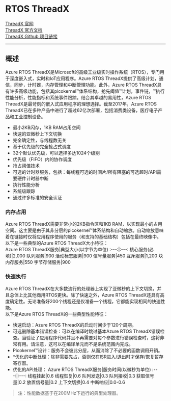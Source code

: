 # RTOS ThreadX
[ThreadX 官网](https://azure.microsoft.com/zh-cn/services/rtos/)<br>
[ThreadX 官方文档](https://docs.microsoft.com/zh-cn/azure/rtos/threadx/overview-threadx)<br>
[ThreadX Github 项目链接](https://github.com/azure-rtos)<br>
***
## 概述
Azure RTOS ThreadX是Microsoft的高级工业级实时操作系统（RTOS），专门用于深度嵌入式，实时和IoT应用程序。Azure RTOS ThreadX提供了高级计划，通信，同步，计时器，内存管理和中断管理功能。此外，Azure RTOS ThreadX具有许多高级功能，包括其picokernel™体系结构，抢先阈值™计划，事件链，™执行性能分析，性能指标和系统事件跟踪。结合其卓越的易用性，Azure RTOS ThreadX是最苛刻的嵌入式应用程序的理想选择。截至2017年，Azure RTOS ThreadX已在多种产品中进行了超过62亿次部署，包括消费类设备，医疗电子产品和工业控制设备。<br>
* 最小2KB闪存，1KB RAM占用空间
* 快速的亚微秒上下文切换
* 完全确定性，与线程数无关
* 基于优先级的完全抢占式调度
* 32个默认优先级，可以选择多达1024个级别
* 优先级（FIFO）内的协作调度
* 抢占阈值技术
* 可选的计时器服务，包括：每线程可选的时间片/所有阻塞的可选超时/API需要硬件计时器中断
* 执行性能分析
* 系统级跟踪
* 通过许多标准的安全认证
### 内存占用
Azure RTOS ThreadX需要非常小的2KB指令区和1KB RAM，以实现最小的占用空间。这主要是由于其非分层的picokernel™体系结构和自动缩放。自动缩放意味着在链接时仅将应用程序使用的服务（和支持的基础结构）包括在最终映像中。<br>
以下是一些典型的Azure RTOS ThreadX大小特征：<br>
Azure RTOS ThreadX服务|典型大小(以字节为单位)
:---:|:---:
核心服务(必填)|2,000
队列服务|900
活动标志服务|900
信号量服务|450
互斥服务|1,200
块内存服务|550
字节存储服务|900
### 快速执行
Azure RTOS ThreadX在大多数流行的处理器上实现了亚微秒的上下文切换，并且总体上比其他商用RTOS更快。除了快速之外，Azure RTOS ThreadX还具有高度确定性。无论准备好200个线程还是仅准备一个线程，它都能实现相同的快速性能。<br>
以下是Azure RTOS ThreadX的一些典型性能特征：<br>
* 快速启动：Azure RTOS ThreadX的启动时间少于120个周期。
* 可选删除基本错误检查：可以在编译时跳过基本Azure RTOS ThreadX错误检查。当验证了应用程序代码并且不再需要对每个参数进行错误检查时，这将非常有用。请注意，这可以在编译单元而不是系统范围内完成。
* Picokernel™设计：服务不会彼此分层，从而消除了不必要的函数调用开销。
* \*优化的中断处理：除非需要先占，否则仅在ISR进入/退出时才保存/恢复暂存寄存器。
* 优化的API处理：
  Azure RTOS ThreadX服务|服务时间(以微秒为单位)
  :---:|:---:
  线程挂起|0.6
  线程恢复|0.6
  队列发送|0.3
  队列接收|0.3
  获取信号量|0.2
  放置信号量|0.2
  上下文切换|0.4
  中断响应|0.0-0.6
> 注：性能数据基于在200MHz下运行的典型处理器。
